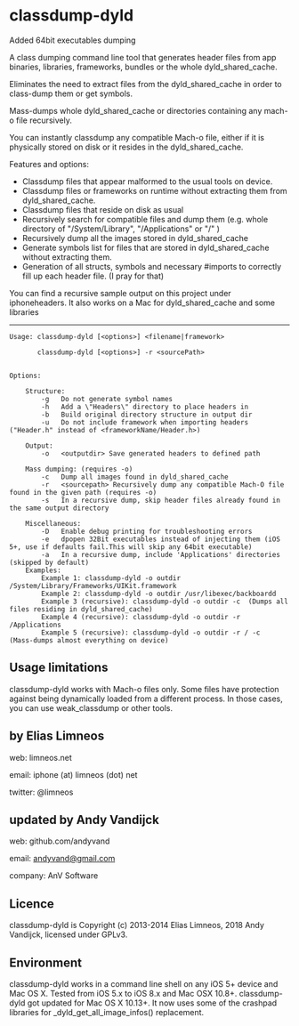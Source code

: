 classdump-dyld
==============

Added 64bit executables dumping 

A class dumping command line tool that generates header files from app binaries, libraries, frameworks, bundles or the whole dyld_shared_cache.

Eliminates the need to extract files from the dyld_shared_cache in order to class-dump them or get symbols.

Mass-dumps whole dyld_shared_cache or directories containing any mach-o file recursively.

You can instantly classdump any compatible Mach-o file, either if it is physically stored on disk or it resides in the dyld_shared_cache.

Features and options:
	
   * Classdump files that appear malformed to the usual tools on device.
   * Classdump files or frameworks on runtime without extracting them from dyld_shared_cache.
   * Classdump files that reside on disk as usual
   * Recursively search for compatible files and dump them (e.g. whole directory of "/System/Library", "/Applications" or "/" )
   * Recursively dump all the images stored in dyld_shared_cache
   * Generate symbols list for files that are stored in dyld_shared_cache without extracting them.
   * Generation of all structs, symbols and necessary #imports to correctly fill up each header file. (I pray for that)


You can find a recursive sample output on this project under iphoneheaders. 
It also works on a Mac for dyld_shared_cache and some libraries


-------------------------------

	Usage: classdump-dyld [<options>] <filename|framework>
	
		   classdump-dyld [<options>] -r <sourcePath>
		   

	Options:
	
		Structure:
			-g   Do not generate symbol names 
			-h   Add a \"Headers\" directory to place headers in
			-b   Build original directory structure in output dir
			-u   Do not include framework when importing headers ("Header.h" instead of <frameworkName/Header.h>)

		Output:
			-o   <outputdir> Save generated headers to defined path
		
		Mass dumping: (requires -o)
			-c   Dump all images found in dyld_shared_cache 
			-r   <sourcepath> Recursively dump any compatible Mach-O file found in the given path (requires -o) 
			-s   In a recursive dump, skip header files already found in the same output directory 
		
		Miscellaneous: 
			-D   Enable debug printing for troubleshooting errors
			-e   dpopen 32Bit executables instead of injecting them (iOS 5+, use if defaults fail.This will skip any 64bit executable) 
			-a   In a recursive dump, include 'Applications' directories (skipped by default)
		Examples:
    		Example 1: classdump-dyld -o outdir /System/Library/Frameworks/UIKit.framework
    		Example 2: classdump-dyld -o outdir /usr/libexec/backboardd
	    	Example 3 (recursive): classdump-dyld -o outdir -c  (Dumps all files residing in dyld_shared_cache)
    		Example 4 (recursive): classdump-dyld -o outdir -r /Applications
    		Example 5 (recursive): classdump-dyld -o outdir -r / -c  (Mass-dumps almost everything on device)


Usage limitations
----------------
classdump-dyld works with Mach-o files only.
Some files have protection against being dynamically loaded from a different process.
In those cases, you can use weak_classdump or other tools.
	

by Elias Limneos
----------------
web: limneos.net

email: iphone (at) limneos (dot) net

twitter: @limneos

updated by Andy Vandijck
------------------------------
web: github.com/andyvand

email: andyvand@gmail.com

company: AnV Software

Licence
-----------

classdump-dyld is Copyright (c) 2013-2014 Elias Limneos, 2018 Andy Vandijck, licensed under GPLv3.


Environment
-----------
classdump-dyld works in a command line shell on any iOS 5+ device and Mac OS X.
Tested from iOS 5.x to iOS 8.x and Mac OSX 10.8+.
classdump-dyld got updated for Mac OS X 10.13+.
It now uses some of the crashpad libraries for _dyld_get_all_image_infos() replacement.
